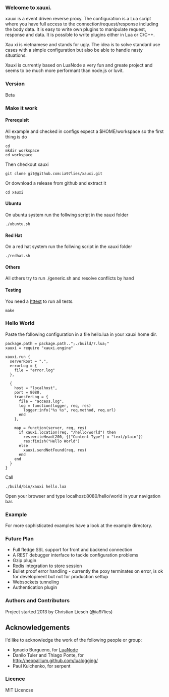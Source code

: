 ### Welcome to xauxi.
xauxi is a event driven reverse proxy. The configuration is a Lua script where you have full access to the connection/request/response including the body data. It is easy to write own plugins to manipulate request, response and data. It is possible to write plugins either in Lua or C/C++.

Xau xi is vietnamese and stands for ugly. The idea is to solve standard use cases with a simple configuration but also be able to handle nasty situations.

Xauxi is currently based on LuaNode a very fun and greate project and seems to be much more performant than node.js or luvit.

### Version
Beta

### Make it work
#### Prerequisit
All example and checked in configs expect a $HOME/workspace so the first thing is do
```
cd
mkdir workspace
cd workspace
```

Then checkout xauxi
```
git clone git@github.com:ia97lies/xauxi.git
```
Or download a release from github and extract it 
```
cd xauxi
```

#### Ubuntu
On ubuntu system run the follwing script in the xauxi folder
```
./ubuntu.sh
```

#### Red Hat
On a red hat system run the follwing script in the xauxi folder
```
./redhat.sh
```

#### Others
All others try to run ./generic.sh and resolve conflicts by hand

#### Testing
You need a [httest](https://sourceforge.net/projects/htt/) to run all tests.
```
make
```

### Hello World
Paste the following configuration in a file hello.lua in your xauxi home dir.
```
package.path = package.path..";./build/?.lua;"
xauxi = require "xauxi.engine"

xauxi.run {
  serverRoot = ".",
  errorLog = {
    file = "error.log"
  },

  {
    host = "localhost",
    port = 8080,
    transferLog = { 
      file = "access.log", 
      log = function(logger, req, res)
        logger:info("%s %s", req.method, req.url)
      end 
    },

    map = function(server, req, res)
      if xauxi.location(req, "/hello/world") then
        res:writeHead(200, {["Content-Type"] = "text/plain"})
        res:finish("Hello World")
      else
        xauxi.sendNotFound(req, res)
      end
    end
  }
}
```

Call 
```
./build/bin/xauxi hello.lua
```

Open your browser and type localhost:8080/hello/world in your navigation bar.

### Example
For more sophisticated examples have a look at the example directory.

### Future Plan
 - Full fledge SSL support for front and backend connection
 - A REST debugger interface to tackle configuration problems
 - Gzip plugin
 - Redis integration to store session
 - Bullet proof error handling - currently the poxy terminates on error, is ok for development but not for production settup
 - Websockets tunneling
 - Authentication plugin

### Authors and Contributors
Project started 2013 by Christian Liesch (@ia97lies)

## Acknowledgements #
I'd like to acknowledge the work of the following people or group:

 - Ignacio Burgueno, for [LuaNode](http://ignacio.github.com/LuaNode)
 - Danilo Tuler and Thiago Ponte, for http://neopallium.github.com/lualogging/
 - Paul Kulchenko, for serpent


### Licence
MIT Licencse

